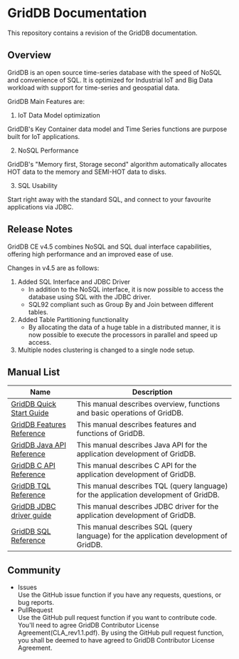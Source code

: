 
# GridDB Documentation

This repository contains a revision of the GridDB documentation.

## Overview

GridDB is an open source time-series database with the speed of NoSQL and convenience of SQL.
It is optimized for Industrial IoT and Big Data workload with support for time-series and geospatial data.

GridDB Main Features are:

1. IoT Data Model optimization

GridDB's Key Container data model and Time Series functions are purpose built for IoT applications.

2. NoSQL Performance

GridDB's "Memory first, Storage second" algorithm automatically allocates HOT data to the memory and SEMI-HOT data to disks.

3. SQL Usability

Start right away with the standard SQL, and connect to your favourite applications via JDBC.

## Release Notes

GridDB CE v4.5 combines NoSQL and SQL dual interface capabilities, offering high performance and an improved ease of use.

Changes in v4.5 are as follows:
1. Added SQL Interface and JDBC Driver
    - In addition to the NoSQL interface, it is now possible to access the database using SQL with the JDBC driver.
    - SQL92 compliant such as Group By and Join between different tables.
2. Added Table Partitioning functionality
   - By allocating the data of a huge table in a distributed manner, it is now possible to execute the processors in parallel and speed up access.
3. Multiple nodes clustering is changed to a single node setup.

## Manual List

| Name       | Description                 |
|------------|---------------------|
|[GridDB Quick Start Guide](/manuals/GridDB_QuickStartGuide.md)|This manual describes overview, functions and basic operations of GridDB.  |
|[GridDB Features Reference](/manuals/GridDB_FeaturesReference.md)| This manual describes features and functions of GridDB. |
|[GridDB Java API Reference](http://griddb.github.io/docs-en/manuals/GridDB_Java_API_Reference.html)|This manual describes Java API for the application development of GridDB.|
|[GridDB C API Reference](http://griddb.github.io/docs-en/manuals/GridDB_C_API_Reference.html)|This manual describes C API for the application development of GridDB.|
|[GridDB TQL Reference](/manuals/GridDB_TQL_Reference.md)| This manual describes TQL (query language) for the application development of GridDB.|
|[GridDB JDBC driver guide](/manuals/GridDB_JDBC_Driver_UserGuide.md)| This manual describes JDBC driver for the application development of GridDB. |
|[GridDB SQL Reference](/manuals/GridDB_SQL_Reference.md)| This manual describes SQL (query language) for the application development of GridDB. |








## Community
  * Issues  
    Use the GitHub issue function if you have any requests, questions, or bug reports.
  * PullRequest  
    Use the GitHub pull request function if you want to contribute code.
    You'll need to agree GridDB Contributor License Agreement(CLA_rev1.1.pdf).
    By using the GitHub pull request function, you shall be deemed to have agreed to GridDB Contributor License Agreement.
